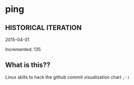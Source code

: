 # ping

## HISTORICAL ITERATION
2015-04-01

Incremented: 135

## What is this?? 
Linux skills to hack the github commit visualization chart `;-)`
